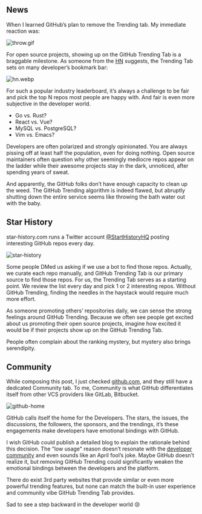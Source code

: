 ## News

When I learned GitHub’s plan to remove the Trending tab. My immediate reaction was:

![throw.gif](/blog/assets/github-trending-tab/throw.gif)

For open source projects, showing up on the GitHub Trending Tab is a braggable milestone. As someone from the [HN](https://news.ycombinator.com/item?id=32681319) suggests, the Trending Tab sets on many developer’s bookmark bar:

![hn.webp](/blog/assets/github-trending-tab/hn.webp)

For such a popular industry leaderboard, it’s always a challenge to be fair and pick the top N repos most people are happy with. And fair is even more subjective in the developer world.

* Go vs. Rust?
* React vs. Vue?
* MySQL vs. PostgreSQL?
* Vim vs. Emacs?

Developers are often polarized and strongly opinionated. You are always pissing off at least half the population, even for doing nothing. Open source maintainers often question why other seemingly mediocre repos appear on the ladder while their awesome projects stay in the dark, unnoticed, after spending years of sweat.

And apparently, the GitHub folks don’t have enough capacity to clean up the weed. The GitHub Trending algorithm is indeed flawed, but abruptly shutting down the entire service seems like throwing the bath water out with the baby.

## Star History

star-history.com runs a Twitter account [@StartHistoryHQ](https://twitter.com/starhistoryhq) posting interesting GitHub repos every day.

![star-history](/blog/assets/github-trending-tab/star-history.webp)

Some people DMed us asking if we use a bot to find those repos. Actually, we curate each repo manually, and GitHub Trending Tab is our primary source to find those repos. For us, the Trending Tab serves as a starting point. We review the list every day and pick 1 or 2 interesting repos. Without GitHub Trending, finding the needles in the haystack would require much more effort.

As someone promoting others’ repositories daily, we can sense the strong feelings around GitHub Trending. Because we often see people get excited about us promoting their open source projects, imagine how excited it would be if their projects show up on the GitHub Trending Tab. 

People often complain about the ranking mystery, but mystery also brings serendipity.

## Community

While composing this post, I just checked [github.com](https://github.com), and they still have a dedicated Community tab. To me, Community is what GitHub differentiates itself from other VCS providers like GitLab, Bitbucket.

![github-home](/blog/assets/github-trending-tab/github-home.webp)

GitHub calls itself the home for the Developers. The stars, the issues, the discussions, the followers, the sponsors, and the trendings, it’s these engagements make developers have emotional bindings with GitHub.

I wish GitHub could publish a detailed blog to explain the rationale behind this decision. The "low usage" reason doesn’t resonate with the [developer community](https://github.com/community/community/discussions/31643) and even sounds like an April fool’s joke. Maybe GitHub doesn’t realize it, but removing GitHub Trending could significantly weaken the emotional bindings between the developers and the platform.

There do exist 3rd party websites that provide similar or even more powerful trending features, but none can match the built-in user experience and community vibe GitHub Trending Tab provides.

Sad to see a step backward in the developer world 😢
